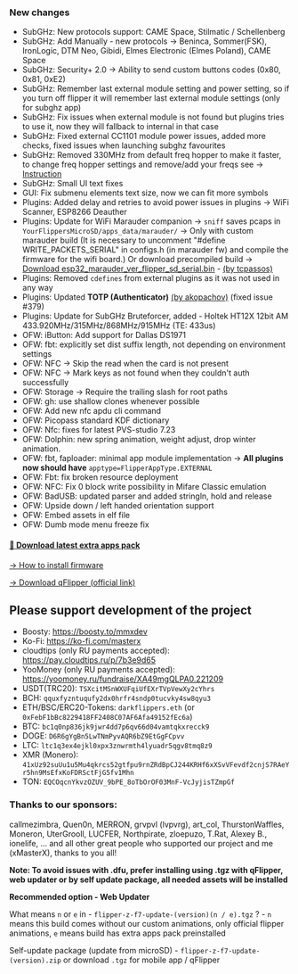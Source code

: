 ### New changes
* SubGHz: New protocols support: CAME Space, Stilmatic / Schellenberg
* SubGHz: Add Manually - new protocols -> Beninca, Sommer(FSK), IronLogic, DTM Neo, Gibidi, Elmes Electronic (Elmes Poland), CAME Space
* SubGHz: Security+ 2.0 -> Ability to send custom buttons codes (0x80, 0x81, 0xE2)
* SubGHz: Remember last external module setting and power setting, so if you turn off flipper it will remember last external module settings (only for subghz app)
* SubGHz: Fix issues when external module is not found but plugins tries to use it, now they will fallback to internal in that case
* SubGHz: Fixed external CC1101 module power issues, added more checks, fixed issues when launching subghz favourites
* SubGHz: Removed 330MHz from default freq hopper to make it faster, to change freq hopper settings and remove/add your freqs see -> [Instruction](https://github.com/DarkFlippers/unleashed-firmware/blob/dev/documentation/SubGHzSettings.md)
* SubGHz: Small UI text fixes
* GUI: Fix submenu elements text size, now we can fit more symbols
* Plugins: Added delay and retries to avoid power issues in plugins -> WiFi Scanner, ESP8266 Deauther
* Plugins: Update for WiFi Marauder companion -> `sniff` saves pcaps in `YourFlippersMicroSD/apps_data/marauder/` -> Only with custom marauder build (It is necessary to uncomment "#define WRITE_PACKETS_SERIAL" in configs.h (in marauder fw) and compile the firmware for the wifi board.) Or download precompiled build -> [Download esp32_marauder_ver_flipper_sd_serial.bin](https://github.com/justcallmekoko/ESP32Marauder/releases/latest) - [(by tcpassos)](https://github.com/0xchocolate/flipperzero-firmware-with-wifi-marauder-companion/pull/7)
* Plugins: Removed `cdefines` from external plugins as it was not used in any way
* Plugins: Updated **TOTP (Authenticator)** [(by akopachov)](https://github.com/akopachov/flipper-zero_authenticator) (fixed issue #379)
* Plugins: Update for SubGHz Bruteforcer, added - Holtek HT12X 12bit AM 433.920MHz/315MHz/868MHz/915MHz (TE: 433us)
* OFW: iButton: Add support for Dallas DS1971
* OFW: fbt: explicitly set dist suffix length, not depending on environment settings
* OFW: NFC -> Skip the read when the card is not present
* OFW: NFC -> Mark keys as not found when they couldn't auth successfully
* OFW: Storage -> Require the trailing slash for root paths
* OFW: gh: use shallow clones whenever possible
* OFW: Add new nfc apdu cli command 
* OFW: Picopass standard KDF dictionary 
* OFW: Nfc: fixes for latest PVS-studio 7.23
* OFW: Dolphin: new spring animation, weight adjust, drop winter animation.
* OFW: fbt, faploader: minimal app module implementation -> **All plugins now should have** `apptype=FlipperAppType.EXTERNAL`
* OFW: Fbt: fix broken resource deployment
* OFW: NFC: Fix 0 block write possibility in Mifare Classic emulation
* OFW: BadUSB: updated parser and added stringln, hold and release
* OFW: Upside down / left handed orientation support 
* OFW: Embed assets in elf file
* OFW: Dumb mode menu freeze fix

#### [🎲 Download latest extra apps pack](https://github.com/xMasterX/unleashed-extra-pack/archive/refs/heads/main.zip)

[-> How to install firmware](https://github.com/DarkFlippers/unleashed-firmware/blob/dev/documentation/HowToInstall.md)

[-> Download qFlipper (official link)](https://flipperzero.one/update)

## Please support development of the project
* Boosty: https://boosty.to/mmxdev
* Ko-Fi: https://ko-fi.com/masterx
* cloudtips (only RU payments accepted): https://pay.cloudtips.ru/p/7b3e9d65
* YooMoney (only RU payments accepted): https://yoomoney.ru/fundraise/XA49mgQLPA0.221209
* USDT(TRC20): `TSXcitMSnWXUFqiUfEXrTVpVewXy2cYhrs`
* BCH: `qquxfyzntuqufy2dx0hrfr4sndp0tucvky4sw8qyu3`
* ETH/BSC/ERC20-Tokens: `darkflippers.eth` (or `0xFebF1bBc8229418FF2408C07AF6Afa49152fEc6a`)
* BTC: `bc1q0np836jk9jwr4dd7p6qv66d04vamtqkxrecck9`
* DOGE: `D6R6gYgBn5LwTNmPyvAQR6bZ9EtGgFCpvv`
* LTC: `ltc1q3ex4ejkl0xpx3znwrmth4lyuadr5qgv8tmq8z9`
* XMR (Monero): `41xUz92suUu1u5Mu4qkrcs52gtfpu9rnZRdBpCJ244KRHf6xXSvVFevdf2cnjS7RAeYr5hn9MsEfxKoFDRSctFjG5fv1Mhn`
* TON: `EQCOqcnYkvzOZUV_9bPE_8oTbOrOF03MnF-VcJyjisTZmpGf`

### Thanks to our sponsors:
callmezimbra, Quen0n, MERRON, grvpvl (lvpvrg), art_col, ThurstonWaffles, Moneron, UterGrooll, LUCFER, Northpirate, zloepuzo, T.Rat, Alexey B., ionelife, ...
and all other great people who supported our project and me (xMasterX), thanks to you all!

**Note: To avoid issues with .dfu, prefer installing using .tgz with qFlipper, web updater or by self update package, all needed assets will be installed**

**Recommended option - Web Updater**

What means `n` or `e` in - `flipper-z-f7-update-(version)(n / e).tgz` ? - `n` means this build comes without our custom animations, only official flipper animations, 
`e` means build has extra apps pack preinstalled

Self-update package (update from microSD) - `flipper-z-f7-update-(version).zip` or download `.tgz` for mobile app / qFlipper


